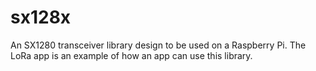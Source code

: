 # sx128x
An SX1280 transceiver library design to be used on a Raspberry Pi. The LoRa app is an example of how an app can use this library. 
